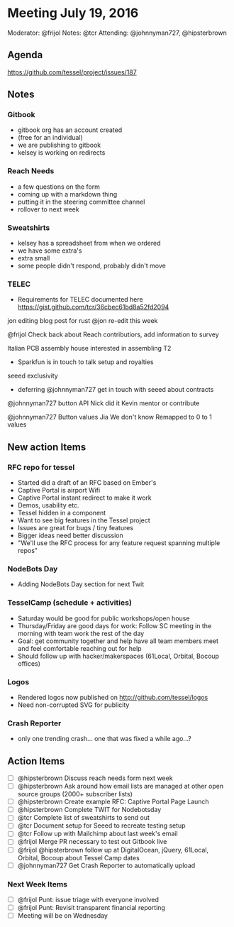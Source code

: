 # Meeting July 19, 2016
Moderator: @frijol
Notes: @tcr
Attending: @johnnyman727, @hipsterbrown

## Agenda

https://github.com/tessel/project/issues/187

## Notes

### Gitbook

* gitbook org has an account created
* (free for an individual)
* we are publishing to gitbook
* kelsey is working on redirects

### Reach Needs

* a few questions on the form
* coming up with a markdown thing
* putting it in the steering committee channel
* rollover to next week

### Sweatshirts

- kelsey has a spreadsheet from when we ordered
- we have some extra's
- extra small
- some people didn't respond, probably didn't move

### TELEC

- Requirements for TELEC documented here https://gist.github.com/tcr/36cbec61bd8a52fd2094

jon editing blog post for rust
@jon re-edit this week

@frijol Check back about Reach contributiors, add information to survey

Italian PCB assembly house interested in assembling T2
- Sparkfun is in touch to talk setup and royalties

seeed exclusivity
- deferring
@johnnyman727 get in touch with seeed about contracts

@johnnyman727 button API
Nick did it
Kevin mentor or contribute

@johnnyman727 Button values Jia
We don't know
Remapped to 0 to 1 values

## New action Items

### RFC repo for tessel

- Started did a draft of an RFC based on Ember's
- Captive Portal is airport Wifi
- Captive Portal instant redirect to make it work
- Demos, usability etc.
- Tessel hidden in a component
- Want to see big features in the Tessel project
- Issues are great for bugs / tiny features
- Bigger ideas need better discussion
- "We'll use the RFC process for any feature request spanning multiple repos"

### NodeBots Day

- Adding NodeBots Day section for next Twit

### TesselCamp (schedule + activities)

- Saturday would be good for public workshops/open house
- Thursday/Friday are good days for work: Follow SC meeting in the morning with team work the rest of the day
- Goal: get community together and help have all team members meet and feel comfortable reaching out for help
- Should follow up with hacker/makerspaces (61Local, Orbital, Bocoup offices)

### Logos

* Rendered logos now published on http://github.com/tessel/logos
* Need non-corrupted SVG for publicity

### Crash Reporter

* only one trending crash... one that was fixed a while ago...?

## Action Items

* [ ] @hipsterbrown Discuss reach needs form next week
* [ ] @hipsterbrown Ask around how email lists are managed at other open source groups (2000+ subscriber lists)
* [ ] @hipsterbrown Create example RFC: Captive Portal Page Launch
* [ ] @hipsterbrown Complete TWIT for Nodebotsday
* [ ] @tcr Complete list of sweatshirts to send out
* [ ] @tcr Document setup for Seeed to recreate testing setup
* [ ] @tcr Follow up with Mailchimp about last week's email
* [ ] @frijol Merge PR necessary to test out Gitbook live
* [ ] @frijol @hipsterbrown follow up at DigitalOcean, jQuery, 61Local, Orbital, Bocoup about Tessel Camp dates
* [ ] @johnnyman727 Get Crash Reporter to automatically upload

### Next Week Items

* [ ] @frijol Punt: issue triage with everyone involved
* [ ] @frijol Punt: Revisit transparent financial reporting
* [ ] Meeting will be on Wednesday
